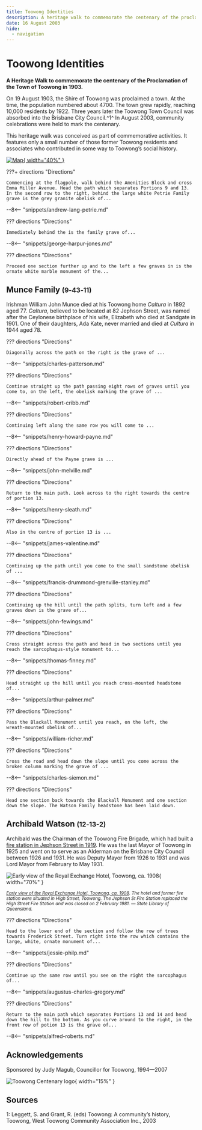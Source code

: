 ```yaml
---
title: Toowong Identities
description: A heritage walk to commemorate the centenary of the proclamation of the Town of Toowong in 1903
date: 16 August 2003
hide:
  - navigation
---
```



# Toowong Identities

**A Heritage Walk to commemorate the centenary of the Proclamation of the Town of Toowong in 1903.**

On 19 August 1903, the Shire of Toowong was proclaimed a town. At the time, the population numbered about 4700. The town grew rapidly, reaching 10,000 residents by 1922. Three years later the Toowong Town Council was absorbed into the Brisbane City Council.^1^ In August 2003, community celebrations were held to mark the centenary. 

This heritage walk was conceived as part of commemorative activities. It features only a small number of those former Toowong residents and associates who contributed in some way to Toowong’s social history. 

[![Map](../assets/toowong-identities-1-map.png){ width="40%" }](../assets/toowong-identities-1-map-sml.jpg)

???+ directions "Directions" 

    Commencing at the flagpole, walk behind the Amenities Block and cross Emma Miller Avenue. Head the path which separates Portions 9 and 13. In the second row to the right, behind the large white Petrie Family grave is the grey granite obelisk of...

--8<-- "snippets/andrew-lang-petrie.md"


??? directions "Directions" 

    Immediately behind the is the family grave of...

--8<-- "snippets/george-harpur-jones.md"

??? directions "Directions" 

    Proceed one section further up and to the left a few graves in is the ornate white marble monument of the...

## Munce Family <small>(9‑43‑11)</small>

Irishman William John Munce died at his Toowong home *Caltura* in 1892 aged 77. *Caltura*, believed to be located at 82 Jephson Street, was named after the Ceylonese birthplace of his wife, Elizabeth who died at Sandgate in 1901. One of their daughters, Ada Kate, never married and died at *Cultura* in 1944 aged 78.

??? directions "Directions" 

    Diagonally across the path on the right is the grave of ...

--8<-- "snippets/charles-patterson.md"

??? directions "Directions" 

    Continue straight up the path passing eight rows of graves until you come to, on the left, the obelisk marking the grave of ...
    
--8<-- "snippets/robert-cribb.md"

??? directions "Directions" 

    Continuing left along the same row you will come to ...

--8<-- "snippets/henry-howard-payne.md"

??? directions "Directions" 

    Directly ahead of the Payne grave is ...

--8<-- "snippets/john-melville.md"

??? directions "Directions" 

    Return to the main path. Look across to the right towards the centre of portion 13.

--8<-- "snippets/henry-sleath.md"

??? directions "Directions" 

    Also in the centre of portion 13 is ...

--8<-- "snippets/james-valentine.md"

??? directions "Directions" 

    Continuing up the path until you come to the small sandstone obelisk of ...
    
--8<-- "snippets/francis-drummond-grenville-stanley.md"

??? directions "Directions" 

    Continuing up the hill until the path splits, turn left and a few graves down is the grave of...

--8<-- "snippets/john-fewings.md"

??? directions "Directions" 

    Cross straight across the path and head in two sections until you reach the sarcophagus‑style monument to...

--8<-- "snippets/thomas-finney.md"

??? directions "Directions" 

    Head straight up the hill until you reach cross‑mounted headstone of...

--8<-- "snippets/arthur-palmer.md"

??? directions "Directions" 

    Pass the Blackall Monument until you reach, on the left, the wreath‑mounted obelisk of...

--8<-- "snippets/william-richer.md"

??? directions "Directions" 

    Cross the road and head down the slope until you come across the broken column marking the grave of ...

--8<-- "snippets/charles-siemon.md"

??? directions "Directions" 

    Head one section back towards the Blackall Monument and one section down the slope. The Watson Family headstone has been laid down. 

## Archibald Watson <small>(12‑13-2)</small>

Archibald was the Chairman of the Toowong Fire Brigade, which had built a [fire station in Jephson Street in 1919](https://heritage.brisbane.qld.gov.au/heritage-places/1703). He was the last Mayor of Toowong in 1925 and went on to serve as an Alderman on the Brisbane City Council between 1926 and 1931. He was Deputy Mayor from 1926 to 1931 and was Lord Mayor from February to May 1931.

![Early view of the Royal Exchange Hotel, Toowong, ca. 1908](../assets/royal-exchange-hotel-toowong-1908.jpg){ width="70%" }  

*<small>[Early view of the Royal Exchange Hotel, Toowong, ca. 1908](http://onesearch.slq.qld.gov.au/permalink/f/1upgmng/slq_alma21220193590002061). The hotel and former fire station were situated in High Street, Toowong. The Jephson St Fire Station replaced the High Street Fire Station and was closed on 2 February 1981. — State Library of Queensland. </small>*

??? directions "Directions" 

    Head to the lower end of the section and follow the row of trees towards Frederick Street. Turn right into the row which contains the large, white, ornate monument of...

--8<-- "snippets/jessie-philp.md"

??? directions "Directions" 

    Continue up the same row until you see on the right the sarcophagus of...

--8<-- "snippets/augustus-charles-gregory.md"

??? directions "Directions" 

    Return to the main path which separates Portions 13 and 14 and head down the hill to the bottom. As you curve around to the right, in the front row of potion 13 is the grave of...

--8<-- "snippets/alfred-roberts.md"

## Acknowledgements

Sponsored by Judy Magub, Councillor for Toowong, 1994—2007

![Toowong Centenary logo](../assets/toowong-centenary-1903-2003.png){ width="15%" }


## Sources 

1: Leggett, S. and Grant, R. (eds) Toowong: A community’s history, Toowong, West Toowong Community Association Inc., 2003

<!--
<div class="noprint" markdown="1">
## Brochure

**[Download this walk](../assets/guides/toowong-identities-1.pdf)** - designed to be printed and folded in half to make an A5 brochure.

</div>
-->
